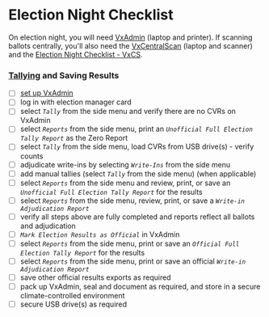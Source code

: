 # Election Night Checklist

On election night, you will need [VxAdmin](../vxadmin-system-setup/vxadmin-hardware-setup.md) (laptop and printer). If scanning ballots centrally, you'll also need the [VxCentralScan](../vxcentralscan/vxcentralscan-hardware-setup.md) (laptop and scanner) and the [Election Night Checklist - VxCS](../vxcentralscan/election-night-checklist-vxcs.md).

### [Tallying](../election-night-guides/tally-results.md) and Saving Results

* [ ] [set up VxAdmin](../vxadmin-system-setup/vxadmin-hardware-setup.md)
* [ ] log in with election manager card
* [ ] select _`Tally`_ from the side menu and verify there are no CVRs on VxAdmin&#x20;
* [ ] select _`Reports`_ from the side menu, print an _`Unofficial Full Election Tally Report`_ as the Zero Report
* [ ] select _`Tally`_ from the side menu, load CVRs from USB drive(s) - verify counts
* [ ] adjudicate write-ins by selecting _`Write-Ins`_ from the side menu
* [ ] add manual tallies (select _`Tally`_ from the side menu) (when applicable)
* [ ] select _`Reports`_ from the side menu and review, print, or save an _`Unofficial Full Election Tally Report`_ for the results&#x20;
* [ ] select _`Reports`_ from the side menu, review, print, or save a _`Write-in Adjudication Report`_
* [ ] verify all steps above are fully completed and reports reflect all ballots and adjudication
* [ ] _`Mark Election Results as Official`_ in VxAdmin
* [ ] select _`Reports`_ from the side menu, print or save an _`Official Full Election Tally Report`_ for the results&#x20;
* [ ] select _`Reports`_ from the side menu, print or save an official _`Write-in Adjudication Report`_
* [ ] save other official results exports as required
* [ ] pack up VxAdmin, seal and document as required, and store in a secure climate-controlled environment
* [ ] secure USB drive(s) as required
